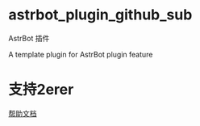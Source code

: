 # astrbot_plugin_github_sub

AstrBot 插件

A template plugin for AstrBot plugin feature

# 支持2erer

[帮助文档](https://astrbot.app)
